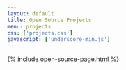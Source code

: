 ```yaml
---
layout: default
title: Open Source Projects
menu: projects
css: ['projects.css']
javascript: ['underscore-min.js']
---
```

{% include open-source-page.html %}
